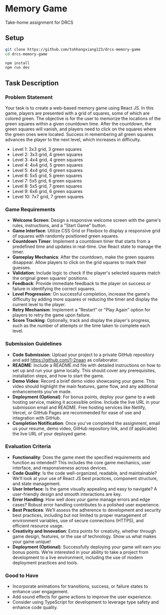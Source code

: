 # Memory Game

Take-home assignment for DRCS

## Setup

```sh
git clone https://github.com/tohhongxiang123/drcs-memory-game
cd drcs-memory-game

npm install
npm run dev
```

## Task Description

### Problem Statement

Your task is to create a web-based memory game using React JS. In this game, players are presented with a grid of squares, some of which are colored green. The objective is for the user to memorize the locations of the green squares within a given countdown time. After the countdown, the green squares will vanish, and players need to click on the squares where the green ones were located. Success in remembering all green squares advances the player to the next level, which increases in difficulty.

-   Level 1: 3x3 grid, 3 green squares
-   Level 2: 3x3 grid, 4 green squares
-   Level 3: 4x4 grid, 4 green squares
-   Level 4: 4x4 grid, 5 green squares
-   Level 5: 4x4 grid, 6 green squares
-   Level 6: 5x5 grid, 5 green squares
-   Level 7: 5x5 grid, 6 green squares
-   Level 8: 5x5 grid, 7 green squares
-   Level 9: 6x6 grid, 6 green squares
-   Level 10: 7x7 grid, 7 green squares

### Game Requirements

-   **Welcome Screen**: Design a responsive welcome screen with the game's rules, instructions, and a "Start Game" button.
-   **Game Interface**: Utilize CSS Grid or Flexbox to display a responsive grid of squares with randomly positioned green squares.
-   **Countdown Timer**: Implement a countdown timer that starts from a predefined time and updates in real-time. Use React state to manage the timer.
-   **Gameplay Mechanics**: After the countdown, make the green squares disappear. Allow players to click on the grid squares to mark their guesses.
-   **Validation**: Include logic to check if the player's selected squares match the original green squares' positions.
-   **Feedback**: Provide immediate feedback to the player on success or failure in identifying the correct squares.
-   **Level Progression**: On successful completion, increase the game's difficulty by adding more squares or reducing the timer and display the current level to the player.
-   **Retry Mechanism**: Implement a "Restart" or "Play Again" option for players to retry the game upon failure.
-   **Score Tracking**: Optionally, track and display the player's progress, such as the number of attempts or the time taken to complete each level.

### Submission Guidelines

-   **Code Submission**: Upload your project to a private GitHub repository and add https://github.com/1-2naan as collaborator.
-   **README**: Include a README.md file with detailed instructions on how to set up and run your game locally. This should cover any prerequisites, installation steps, and how to start the game.
-   **Demo Video**: Record a brief demo video showcasing your game. This video should highlight the main features, game flow, and any additional enhancements you've made.
-   **Deployment (Optional)**: For bonus points, deploy your game to a web hosting service, making it accessible online. Include the live URL in your submission email and README. Free hosting services like Netlify, Vercel, or GitHub Pages are recommended for ease of use and integration with GitHub.
-   **Completion Notification**: Once you've completed the assignment, email us your resume, demo video, GitHub repository link, and (if applicable) the live URL of your deployed game.

### Evaluation Criteria

-   **Functionality**: Does the game meet the specified requirements and function as intended? This includes the core game mechanics, user interface, and responsiveness across devices.
-   **Code Quality**: Is the code well-organized, readable, and maintainable? We’ll look at your use of React JS best practices, component structure, and state management.
-   **User Interface**: Is the game visually appealing and easy to navigate? A user-friendly design and smooth interactions are key.
-   **Error Handling**: How well does your game manage errors and edge cases? Robust error handling contributes to a polished user experience.
-   **Best Practices**: We’ll assess the adherence to development and security best practices, including but not limited to proper management of environment variables, use of secure connections (HTTPS), and efficient resource usage.
-   **Creativity and Innovation**: Extra points for creativity, whether through game design, features, or the use of technology. Show us what makes your game unique!
-   **Deployment (Optional)**: Successfully deploying your game will earn you bonus points. We’re interested in your ability to take a project from development to a live environment, including the use of modern deployment practices and tools.

### Good to Have

-   Incorporate animations for transitions, success, or failure states to enhance user engagement.
-   Add sound effects for game actions to improve the user experience.
-   Consider using TypeScript for development to leverage type safety and enhance code quality.
